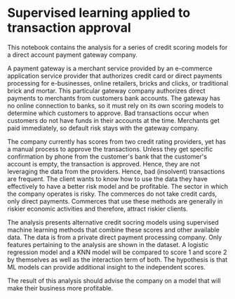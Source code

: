 # Supervised learning applied to transaction approval 

This notebook contains the analysis for a series of credit scoring models for a direct account payment gateway company.

A payment gateway is a merchant service provided by an e-commerce application service provider that authorizes credit card or direct payments processing for e-businesses, online retailers, bricks and clicks, or traditional brick and mortar. This particular gateway company authorizes direct payments to merchants from customers bank accounts. The gateway has no online connection to banks, so it must rely on its own scoring models to determine which customers to approve. Bad transactions occur when customers do not have funds in their accounts at the time. Merchants get paid immediately, so default risk stays with the gateway company.

The company currently has scores from two credit rating providers, yet has a manual process to approve the transactions. Unless they get specific confirmation by phone from the customer's bank that the customer's account is empty, the transaction is approved. Hence, they are not leveraging the data from the providers. Hence, bad (insolvent) transactions are frequent. The client wants to know how to use the data they have effectively to have a better risk model and be profitable. The sector in which the company operates is risky. The commerces do not take credit cards, only direct payments. Commerces that use these methods are generally in riskier economic activities and therefore, attract riskier clients.

The analysis presents alternative credit socring models using supervised machine learning methods that combine these scores and other available data. The data is from a private direct payment processing company. Only features pertaining to the analysis are shown in the dataset. A logistic regression model and a KNN model will be compared to score 1 and score 2 by themselves as well as the interaction term of both. The hypothesis is that ML models can provide additional insight to the independent scores.   

The result of this analysis should advise the company on a model that will make their business more profitable.

